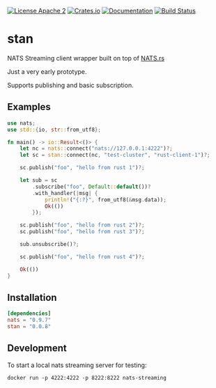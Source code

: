 [![License Apache 2](https://img.shields.io/badge/License-Apache2-blue.svg)](https://www.apache.org/licenses/LICENSE-2.0)
[![Crates.io](https://img.shields.io/crates/v/stan.svg)](https://crates.io/crates/stan)
[![Documentation](https://docs.rs/stan/badge.svg)](https://docs.rs/stan/)
[![Build Status](https://travis-ci.com/ReifyAB/stan-rs.svg?branch=main)](https://travis-ci.com/ReifyAB/stan-rs)

# stan

NATS Streaming client wrapper built on top of [NATS.rs](https://github.com/nats-io/nats.rs)

Just a very early prototype.

Supports publishing and basic subscription.

## Examples
```rust
use nats;
use std::{io, str::from_utf8};

fn main() -> io::Result<()> {
    let nc = nats::connect("nats://127.0.0.1:4222")?;
    let sc = stan::connect(nc, "test-cluster", "rust-client-1")?;

    sc.publish("foo", "hello from rust 1")?;

    let sub = sc
        .subscribe("foo", Default::default())?
        .with_handler(|msg| {
            println!("{:?}", from_utf8(&msg.data));
            Ok(())
        });

    sc.publish("foo", "hello from rust 2")?;
    sc.publish("foo", "hello from rust 3")?;

    sub.unsubscribe()?;

    sc.publish("foo", "hello from rust 4")?;

    Ok(())
}
```

## Installation

```toml
[dependencies]
nats = "0.9.7"
stan = "0.0.8"
```

## Development

To start a local nats streaming server for testing:

```
docker run -p 4222:4222 -p 8222:8222 nats-streaming
```
